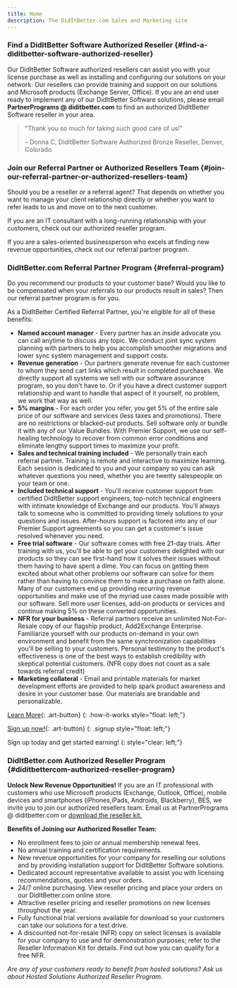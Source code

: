 ```yaml
---
title: Home
description: The DidItBetter.com Sales and Marketing site
---
```


### Find a DidItBetter Software Authorized Reseller   {#find-a-diditbetter-software-authorized-reseller}

Our DidItBetter Software authorized resellers can assist you with your
license purchase as well as installing and configuring our solutions on
your network. Our resellers can provide training and support on our
solutions and Microsoft products (Exchange Server, Office). If you are
an end user ready to implement any of our DidItBetter Software
solutions, please email **PartnerPrograms @ diditbetter.com** to find an
authorized DidItBetter Software reseller in your area.

> \"Thank you so much for taking such good care of us!\"
> 
> – Donna C, DidItBetter Software Authorized Bronze Reseller, Denver,
> Colorado

### Join our Referral Partner or Authorized Resellers Team   {#join-our-referral-partner-or-authorized-resellers-team}

Should you be a reseller or a referral agent? That depends on whether
you want to manage your client relationship directly or whether you want
to refer leads to us and move on to the next customer.

If you are an IT consultant with a long-running relationship with your
customers, check out our authorized reseller program.

If you are a sales-oriented businessperson who excels at finding new
revenue opportunities, check out our referral partner program.

### DidItBetter.com Referral Partner Program   {#referral-program}

Do you recommend our products to your customer base? Would you like to
be compensated when your referrals to our products result in sales? Then
our referral partner program is for you.

As a DidItBetter Certified Referral Partner, you\'re eligible for all of
these benefits:

* **Named account manager** - Every partner has an inside advocate you
  can call anytime to discuss any topic. We conduct joint sync system
  planning with partners to help you accomplish smoother migrations and
  lower sync system management and support costs.
* **Revenue generation** - Our partners generate revenue for each
  customer to whom they send cart links which result in completed
  purchases. We directly support all systems we sell with our software
  assurance program, so you don\'t have to. Or if you have a direct
  customer support relationship and want to handle that aspect of it
  yourself, no problem, we work that way as well.
* **5% margins** - For each order you refer, you get 5% of the entire
  sale price of our software and services (less taxes and promotions).
  There are no restrictions or blacked-out products. Sell software only
  or bundle it with any of our Value Bundles. With Premier Support, we
  use our self-healing technology to recover from common error
  conditions and eliminate lengthy support times to maximize your
  profit.
* **Sales and technical training included** - We personally train each
  referral partner. Training is remote and interactive to maximize
  learning. Each session is dedicated to you and your company so you can
  ask whatever questions you need, whether you are twenty salespeople on
  your team or one.
* **Included technical support** - You\'ll receive customer support from
  certified DidItBetter support engineers, top-notch technical engineers
  with intimate knowledge of Exchange and our products. You\'ll always
  talk to someone who is committed to providing timely solutions to your
  questions and issues. After-hours support is factored into any of our
  Premier Support agreements so you can get a customer\'s issue resolved
  whenever you need.
* **Free trial software** - Our software comes with free 21-day trials.
  After training with us, you\'ll be able to get your customers
  delighted with our products so they can see first-hand how it solves
  their issues without them having to have spent a dime. You can focus
  on getting them excited about what other problems our software can
  solve for them rather than having to convince them to make a purchase
  on faith alone. Many of our customers end up providing recurring
  revenue opportunities and make use of the myriad use cases made
  possible with our software. Sell more user licenses, add-on products
  or services and continue making 5% on these converted opportunities.
* **NFR for your business** - Referral partners receive an unlimited
  Not-For-Resale copy of our flagship product, Add2Exchange Enterprise.
  Familiarize yourself with our products on-demand in your own
  environment and benefit from the same synchronization capabilities
  you\'ll be selling to your customers. Personal testimony to the
  product\'s effectiveness is one of the best ways to establish
  credibility with skeptical potential customers. (NFR copy does not
  count as a sale towards referral credit)
* **Marketing collateral** - Email and printable materials for market
  development efforts are provided to help spark product awareness and
  desire in your customer base. Our materials are brandable and
  personalizable.

[Learn More](how-it-works.html){: .art-button}
{: .how-it-works style="float: left;"}

[Sign up now!](referral-signup.html){: .art-button}
{: .signup style="float: left;"}

Sign up today and get started earning!
{: style="clear: left;"}

### DidItBetter.com Authorized Reseller Program   {#diditbettercom-authorized-reseller-program}

**Unlock New Revenue Opportunities!** If you are an IT professional with
customers who use Microsoft products (Exchange, Outlook, Office), mobile
devices and smartphones (iPhones,iPads, Androids, Blackberry), BES, we
invite you to join our authorized resellers team. Email us at
PartnerPrograms @ diditbetter.com or [download the reseller kit.][1]

**Benefits of Joining our Authorized Reseller Team:**

* No enrollment fees to join or annual membership renewal fees.
* No annual training and certification requirements.
* New revenue opportunities for your company for reselling our solutions
  and by providing installation support for DidItBetter Software
  solutions.
* Dedicated account representative available to assist you with
  licensing recommendations, quotes and your orders.
* 24/7 online purchasing. View reseller pricing and place your orders on
  our DidItBetter.com online store.
* Attractive reseller pricing and reseller promotions on new licenses
  throughout the year.
* Fully functional trial versions available for download so your
  customers can take our solutions for a test drive.
* A discounted not-for-resale (NFR) copy on select licenses is available
  for your company to use and for demonstration purposes; refer to the
  Reseller Information Kit for details. Find out how you can qualify for
  a free NFR.

*Are any of your customers ready to benefit from hosted solutions? Ask
us about Hosted Solutions Authorized Reseller Program.*



[1]: http://sales.diditbetter.com/DidItBetterAuthorizedResellerProgram.pdf 
